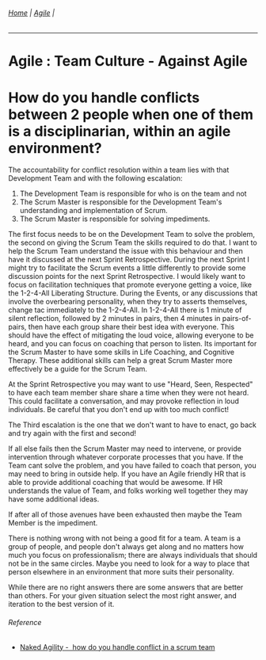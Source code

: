 ###### [Home](https://github.com/RyKaj/Documentation/blob/master/README.md) | [Agile](https://github.com/RyKaj/Documentation/tree/master/Agile/README.md) |
------------



Agile : Team Culture - Against Agile 
====================================


How do you handle conflicts between 2 people when one of them is a disciplinarian, within an agile environment?
===============================================================================================================

The accountability for conflict resolution within a team lies with that
Development Team and with the following escalation:

1.  The Development Team is responsible for who is on the team and not
2.  The Scrum Master is responsible for the Development Team's
    understanding and implementation of Scrum.
3.  The Scrum Master is responsible for solving impediments.

The first focus needs to be on the Development Team to solve the
problem, the second on giving the Scrum Team the skills required to do
that. I want to help the Scrum Team understand the issue with this
behaviour and then have it discussed at the next Sprint Retrospective.
During the next Sprint I might try to facilitate the Scrum events a
little differently to provide some discussion points for the next Sprint
Retrospective. I would likely want to focus on facilitation techniques
that promote everyone getting a voice, like the 1-2-4-All Liberating
Structure. During the Events, or any discussions that involve the
overbearing personality, when they try to asserts themselves, change tac
immediately to the 1-2-4-All. In 1-2-4-All there is 1 minute of silent
reflection, followed by 2 minutes in pairs, then 4 minutes in
pairs-of-pairs, then have each group share their best idea with
everyone. This should have the effect of mitigating the loud voice,
allowing everyone to be heard, and you can focus on coaching that person
to listen. Its important for the Scrum Master to have some skills in
Life Coaching, and Cognitive Therapy. These additional skills can help a
great Scrum Master more effectively be a guide for the Scrum Team.

At the Sprint Retrospective you may want to use "Heard, Seen, Respected"
to have each team member share share a time when they were not heard.
This could facilitate a conversation, and may provoke reflection in loud
individuals. Be careful that you don\'t end up with too much conflict!

The Third escalation is the one that we don\'t want to have to enact, go
back and try again with the first and second!

If all else fails then the Scrum Master may need to intervene, or
provide intervention through whatever corporate processes that you have.
If the Team cant solve the problem, and you have failed to coach that
person, you may need to bring in outside help. If you have an Agile
friendly HR that is able to provide additional coaching that would be
awesome. If HR understands the value of Team, and folks working well
together they may have some additional ideas.

If after all of those avenues have been exhausted then maybe the Team
Member is the impediment.

There is nothing wrong with not being a good fit for a team. A team is a
group of people, and people don't always get along and no matters how
much you focus on professionalism; there are always individuals that
should not be in the same circles. Maybe you need to look for a way to
place that person elsewhere in an environment that more suits their
personality.

While there are no right answers there are some answers that are better
than others. For your given situation select the most right answer, and
iteration to the best version of it.

###### Reference

-   [Naked Agility -  how do you handle conflict in a scrum team](https://nkdagility.com/how-do-you-handle-conflict-in-a-scrum-team/)



